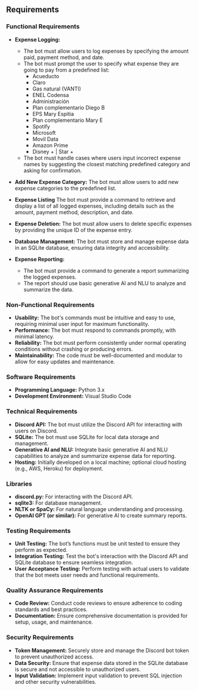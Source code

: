 ## Requirements

### Functional Requirements
- **Expense Logging:**
   -  The bot must allow users to log expenses by specifying the amount paid, payment method, and date.
   - The bot must prompt the user to specify what expense they are going to pay from a predefined list:
     - Acueducto
     - Claro
     - Gas natural (VANTI)
     - ENEL Codensa
     - Administración
     - Plan complementario Diego B
     - EPS Mary Espitia
     - Plan complementario Mary E
     - Spotify
     - Microsoft
     - Movil Data
     - Amazon Prime
     - Disney + | Star +
   - The bot must handle cases where users input incorrect expense names by suggesting the closest matching predefined category and asking for confirmation.
   
- **Add New Expense Category:** The bot must allow users to add new expense categories to the predefined list.
- **Expense Listing** The bot must provide a command to retrieve and display a list of all logged expenses, including details such as the amount, payment method, description, and date.
- **Expense Deletion:** The bot must allow users to delete specific expenses by providing the unique ID of the expense entry.
- **Database Management:** The bot must store and manage expense data in an SQLite database, ensuring data integrity and accessibility.
- **Expense Reporting:** 
   - The bot must provide a command to generate a report summarizing the logged expenses.
   - The report should use basic generative AI and NLU to analyze and summarize the data.

### Non-Functional Requirements
- **Usability:** The bot's commands must be intuitive and easy to use, requiring minimal user input for maximum functionality.
- **Performance:** The bot must respond to commands promptly, with minimal latency.
- **Reliability:** The bot must perform consistently under normal operating conditions without crashing or producing errors.
- **Maintainability:** The code must be well-documented and modular to allow for easy updates and maintenance.

### Software Requirements
- **Programming Language:** Python 3.x
- **Development Environment:** Visual Studio Code

### Technical Requirements
- **Discord API:** The bot must utilize the Discord API for interacting with users on Discord.
- **SQLite:** The bot must use SQLite for local data storage and management.
- **Generative AI and NLU:** Integrate basic generative AI and NLU capabilities to analyze and summarize expense data for reporting.
- **Hosting:** Initially developed on a local machine; optional cloud hosting (e.g., AWS, Heroku) for deployment.

### Libraries
- **discord.py:** For interacting with the Discord API.
- **sqlite3:** For database management.
- **NLTK or SpaCy:**  For natural language understanding and processing.
- **OpenAI GPT (or similar):**  For generative AI to create summary reports.

### Testing Requirements
- **Unit Testing:** The bot’s functions must be unit tested to ensure they perform as expected.
- **Integration Testing:** Test the bot's interaction with the Discord API and SQLite database to ensure seamless integration.
- **User Acceptance Testing:** Perform testing with actual users to validate that the bot meets user needs and functional requirements.

### Quality Assurance Requirements
- **Code Review:** Conduct code reviews to ensure adherence to coding standards and best practices.
- **Documentation:** Ensure comprehensive documentation is provided for setup, usage, and maintenance.

### Security Requirements
- **Token Management:** Securely store and manage the Discord bot token to prevent unauthorized access.
- **Data Security:** Ensure that expense data stored in the SQLite database is secure and not accessible to unauthorized users.
- **Input Validation:** Implement input validation to prevent SQL injection and other security vulnerabilities.